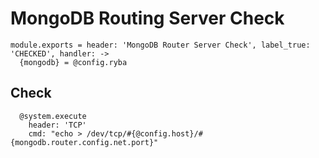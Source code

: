 
# MongoDB Routing Server Check

    module.exports = header: 'MongoDB Router Server Check', label_true: 'CHECKED', handler: ->
      {mongodb} = @config.ryba

## Check

      @system.execute
        header: 'TCP'
        cmd: "echo > /dev/tcp/#{@config.host}/#{mongodb.router.config.net.port}"
